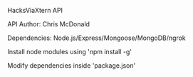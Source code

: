 HacksViaXtern API

API Author: Chris McDonald

Dependencies:
Node.js/Express/Mongoose/MongoDB/ngrok

Install node modules using 'npm install -g'

Modify dependencies inside 'package.json'